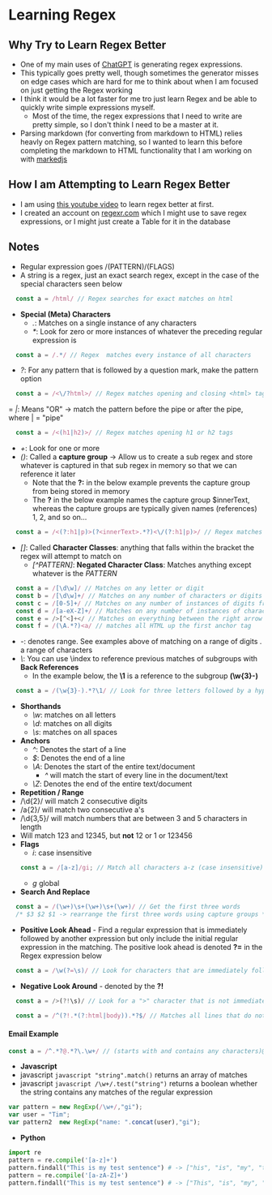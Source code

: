 # Learning Regex

## Why Try to Learn Regex Better
- One of my main uses of [ChatGPT](https://chat.openai.com/) is generating regex expressions. 
- This typically goes pretty well, though sometimes the generator misses on edge cases which are hard for me to think about when I am focused on just getting the Regex working
- I think it would be a lot faster for me tro just learn Regex and be able to quickly write simple expressions myself.
  - Most of the time, the regex expressions that I need to write are pretty simple, so I don't think I need to be a master at it.
- Parsing markdown (for converting from markdown to HTML) relies heavly on Regex pattern matching, so I wanted to learn this before completing the markdown to HTML functionality that I am working on with [markedjs](https://marked.js.org/)

## How I am Attempting to Learn Regex Better
- I am using [this youtube video](https://www.youtube.com/watch?v=saABx34CsBE) to learn regex better at first.
- I created an account on [regexr.com](https://regexr.com/) which I might use to save regex expressions, or I might just create a Table for it in the database

## Notes
- Regular expression goes /(PATTERN)/(FLAGS)
- A string is a regex, just an exact search regex, except in the case of the special characters seen below
```javascript 
  const a = /html/ // Regex searches for exact matches on html
```
- **Special (Meta) Characters**
  - *.*: Matches on a single instance of any characters
  - *\**: Look for zero or more instances of whatever the preceding regular expression is
```javascript 
  const a = /.*/ // Regex  matches every instance of all characters
```
  - *?*: For any pattern that is followed by a question mark, make the pattern option 
```javascript 
  const a = /<\/?html>/ // Regex matches opening and closing <html> tags
```
  = *|*: Means "OR" -> match the pattern before the pipe or after the pipe, where | = "pipe"
```javascript 
  const a = /<(h1|h2)>/ // Regex matches opening h1 or h2 tags
```
  - *+*: Look for one or more    
  - *()*: Called a **capture group** -> Allow us to create a sub regex and store whatever is captured in that sub regex in memory so that we can reference it later
    - Note that the **?:** in the below example prevents the capture group from being stored in memory
    - The **?<innerText>** in the below example names the capture group $innerText, whereas the capture groups are typically given names (references) 1, 2, and so on...
```javascript 
  const a = /<(?:h1|p)>(?<innerText>.*?)<\/(?:h1|p)>/ // Regex matches everything inside <h1> and <p> tags
```
  - *[]*: Called **Character Classes**: anything that falls within the bracket the regex will attempt to match on
    - *[^PATTERN]*: **Negated Character Class**: Matches anything except whatever is the *PATTERN*
```javascript 
  const a = /[\d\w]/ // Matches on any letter or digit
  const b = /[\d\w]+/ // Matches on any number of characters or digits
  const c = /[0-5]+/ // Matches on any number of instances of digits from 0 to 5
  const d = /[a-eX-Z]+/ // Matches on any number of instances of characters a-e or X, Y, and Z 
  const e = />[^<]+</ // Matches on everything between the right arrow and the left arrow
  const f = /(\A.*?)<a/ // matches all HTML up the first anchor tag
```
  - *-*: denotes range. See examples above of matching on a range of digits . a range of characters
  - *\\*: You can use \\index to reference previous matches of subgroups with **Back References**
    - In the example below, the **\1** is a reference to the subgroup **(\w{3}-)**
```javascript 
  const a = /(\w{3}-).*?\1/ // Look for three letters followed by a hyphen followed by three letters followed by a hyphen with any characters in between the two matches of the pattern - this first match will be the only match of the entire pattern.
```
- **Shorthands**
  - *\w*: matches on all letters 
  - *\d*: matches on all digits
  - *\s*: matches on all spaces
- **Anchors**
  - *^*: Denotes the start of a line
  - *$*: Denotes the end of a line
  - *\A*: Denotes the start of the entire text/document
    - *^* will match the start of every line in the document/text
  - *\Z*: Denotes the end of the entire text/document
- **Repetition / Range**
 - /\d{2}/ will match 2 consecutive digits
 - /a{2}/ will match two consecutive a's
 - /\d{3,5}/ will match numbers that are between 3 and 5 characters in length
  - Will match 123 and 12345, but **not** 12 or 1 or 123456
- **Flags**
  - *i*: case insensitive
  ```javascript
  const a = /[a-z]/gi; // Match all characters a-z (case insensitive)
  ```
  - *g* global
- **Search And Replace**
```javascript 
  const a = /(\w+)\s+(\w+)\s+(\w+)/ // Get the first three words
  /* $3 $2 $1 -> rearrange the first three words using capture groups */
```
- **Positive Look Ahead** - Find a regular expression that is immediately followed by another expression but only include the initial regular expression in the matching. The positive look ahead is denoted **?=** in the Regex expression below
```javascript 
  const a = /\w(?=\s)/ // Look for characters that are immediately followed by a space
```

- **Negative Look Around** - denoted by the **?!**
```javascript 
  const a = />(?!\s)/ // Look for a ">" character that is not immediately followed by a space
```
```javascript
  const a = /^(?!.*(?:html|body)).*?$/ // Matches all lines that do not contain the word HTML or body
```

#### Email Example
```javascript
const a = /^.*?@.*?\.\w+/ // (starts with and contains any characters)@(any letters).any characters
```
- **Javascript**
- javascript ```javascript "string".match()``` returns an array of matches  
- javascript ```javascript /\w+/.test("string")``` returns a boolean whether the string contains any matches of the regular expression
```javascript
var pattern = new RegExp(/\w+/,"gi");
var user = "Tim";
var pattern2  new RegExp("name: ".concat(user),"gi");
```
- **Python**
```python
import re
pattern = re.compile('[a-z]+')
pattern.findall("This is my test sentence") # -> ["his", "is", "my", "test", "sentence"]
pattern = re.compile('[a-zA-Z]+')
pattern.findall("This is my test sentence") # -> ["This", "is", "my", "test", "sentence"]

```